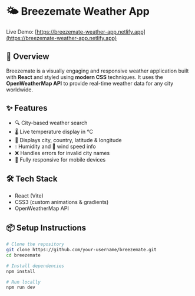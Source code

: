 # 🌤️ Breezemate Weather App

Live Demo: [https://breezemate-weather-app.netlify.app](https://breezemate-weather-app.netlify.app)

## 📌 Overview

Breezemate is a visually engaging and responsive weather application built with **React** and styled using **modern CSS** techniques. It uses the **OpenWeatherMap API** to provide real-time weather data for any city worldwide.

## ✨ Features

- 🔍 City-based weather search
- 🌡️ Live temperature display in °C
- 📍 Displays city, country, latitude & longitude
- 💧 Humidity and 💨 wind speed info
- ❌ Handles errors for invalid city names
- 📱 Fully responsive for mobile devices

## 🛠 Tech Stack

- React (Vite)
- CSS3 (custom animations & gradients)
- OpenWeatherMap API

## 📦 Setup Instructions

```bash
# Clone the repository
git clone https://github.com/your-username/breezemate.git
cd breezemate

# Install dependencies
npm install

# Run locally
npm run dev
